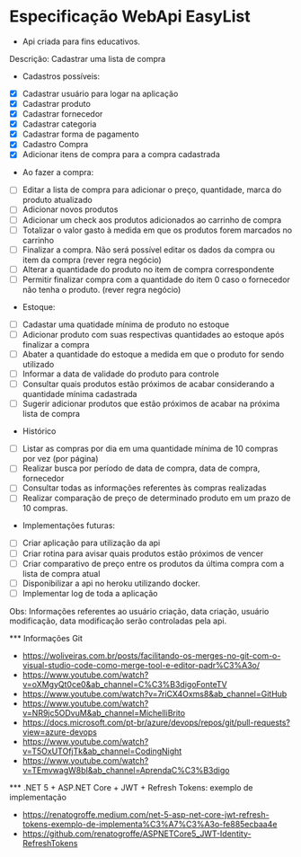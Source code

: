 ﻿# Especificação WebApi EasyList

- Api criada para fins educativos.

Descrição: Cadastrar uma lista de compra
* Cadastros possíveis:
 - [x] Cadastrar usuário para logar na aplicação 
 - [x] Cadastrar produto 
 - [X] Cadastrar fornecedor
 - [X] Cadastrar categoria
 - [X] Cadastrar forma de pagamento
 - [X] Cadastro Compra
 - [X] Adicionar itens de compra para a compra cadastrada
 
* Ao fazer a compra:
 - [ ] Editar a lista de compra para adicionar o preço, quantidade, marca do produto atualizado
 - [ ] Adicionar novos produtos
 - [ ] Adicionar um check aos produtos adicionados ao carrinho de compra
 - [ ] Totalizar o valor gasto à medida em que os produtos forem marcados no carrinho
 - [ ] Finalizar a compra. Não será possível editar os dados da compra ou item da compra (rever regra negócio)
 - [ ] Alterar a quantidade do produto no item de compra correspondente
 - [ ] Permitir finalizar compra com a quantidade do item 0 caso o fornecedor não tenha o produto. (rever regra negócio)
 
* Estoque:
 - [ ] Cadastar uma quatidade mínima de produto no estoque
 - [ ] Adicionar produto com suas respectivas quantidades ao estoque após finalizar a compra
 - [ ] Abater a quantidade do estoque a medida em que o produto for sendo utilizado
 - [ ] Informar a data de validade do produto para controle
 - [ ] Consultar quais produtos estão próximos de acabar considerando a quantidade mínima cadastrada
 - [ ] Sugerir adicionar produtos que estão próximos de acabar na próxima lista de compra 

* Histórico 
 - [ ] Listar as compras por dia em uma quantidade mínima de 10 compras por vez (por página)
 - [ ] Realizar busca por período de data de compra, data de compra, fornecedor
 - [ ] Consultar todas as informações referentes às compras realizadas
 - [ ] Realizar comparação de preço de determinado produto em um prazo de 10 compras.
 
* Implementações futuras:
 - [ ] Criar aplicação para utilização da api
 - [ ] Criar rotina para avisar quais produtos estão próximos de vencer
 - [ ] Criar comparativo de preço entre os produtos da última compra com a lista de compra atual
 - [ ] Disponibilizar a api no heroku utilizando docker.
 - [ ] Implementar log de toda a aplicação 
 
 Obs:
 Informações referentes ao usuário criação, data criação, usuário modificação, data modificação serão controladas pela api.
 
 *** Informações Git
 - https://woliveiras.com.br/posts/facilitando-os-merges-no-git-com-o-visual-studio-code-como-merge-tool-e-editor-padr%C3%A3o/
 - https://www.youtube.com/watch?v=oXMgyQt0ce0&ab_channel=C%C3%B3digoFonteTV
 - https://www.youtube.com/watch?v=7riCX4Oxms8&ab_channel=GitHub 
 - https://www.youtube.com/watch?v=NR9jc5ODvuM&ab_channel=MichelliBrito
 - https://docs.microsoft.com/pt-br/azure/devops/repos/git/pull-requests?view=azure-devops
 - https://www.youtube.com/watch?v=T5OxUTOfjTk&ab_channel=CodingNight
 - https://www.youtube.com/watch?v=TEmvwagW8bI&ab_channel=AprendaC%C3%B3digo
 
 *** .NET 5 + ASP.NET Core + JWT + Refresh Tokens: exemplo de implementação
 - https://renatogroffe.medium.com/net-5-asp-net-core-jwt-refresh-tokens-exemplo-de-implementa%C3%A7%C3%A3o-fe885ecbaa4e 
 - https://github.com/renatogroffe/ASPNETCore5_JWT-Identity-RefreshTokens
 
 
 
 
 
 
 

 
 
 
 
 
 